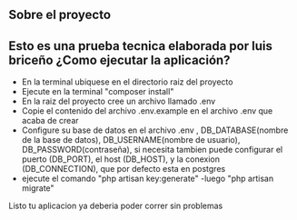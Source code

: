 ## Sobre el proyecto

Esto es una prueba tecnica elaborada por luis briceño 
¿Como ejecutar la aplicación?
- 
- En la terminal ubiquese en el directorio raiz del proyecto
- Ejecute en la terminal "composer install"
- En la raiz del proyecto cree un archivo llamado .env
- Copie el contenido del archivo .env.example en el archivo .env que acaba de crear
- Configure su base de datos en el archivo .env , DB_DATABASE(nombre de la base de datos), DB_USERNAME(nombre de usuario), DB_PASSWORD(contraseña), si necesita tambien puede configurar el puerto (DB_PORT), el host (DB_HOST), y la conexion (DB_CONNECTION), que por defecto esta en postgres
- ejecute el comando "php artisan key:generate"
-luego "php artisan migrate"

Listo tu aplicacion ya deberia poder correr sin problemas
